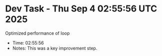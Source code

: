 # Dev Task - Thu Sep  4 02:55:56 UTC 2025
Optimized performance of loop
- Time: 02:55:56
- Notes: This was a key improvement step.
